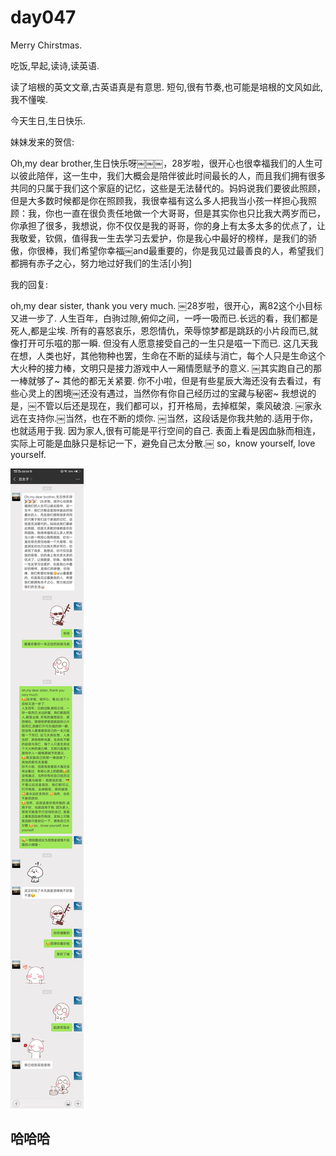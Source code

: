 # day047
Merry Chirstmas.

吃饭,早起,读诗,读英语.

读了培根的英文文章,古英语真是有意思. 短句,很有节奏,也可能是培根的文风如此,我不懂唉.

今天生日,生日快乐.

妹妹发来的贺信:

Oh,my dear brother,生日快乐呀￼￼￼，28岁啦，很开心也很幸福我们的人生可以彼此陪伴，这一生中，我们大概会是陪伴彼此时间最长的人，而且我们拥有很多共同的只属于我们这个家庭的记忆，这些是无法替代的。妈妈说我们要彼此照顾，但是大多数时候都是你在照顾我，我很幸福有这么多人把我当小孩一样担心我照顾：我，你也一直在很负责任地做一个大哥哥，但是其实你也只比我大两岁而已，你承担了很多，我想说，你不仅仅是我的哥哥，你的身上有太多太多的优点了，让我敬爱，钦佩，值得我一生去学习去爱护，你是我心中最好的榜样，是我们的骄傲，你很棒，我们希望你幸福￼and最重要的，你是我见过最善良的人，希望我们都拥有赤子之心，努力地过好我们的生活[小狗]

我的回复:

oh,my dear sister, thank you very much.
￼28岁啦，很开心，离82这个小目标又进一步了.
人生百年，白驹过隙,俯仰之间，一呼一吸而已.长远的看，我们都是死人,都是尘埃. 所有的喜怒哀乐，恩怨情仇，荣辱惊梦都是跳跃的小片段而已,就像打开可乐嗞的那一瞬. 但没有人愿意接受自己的一生只是嗞一下而已. 这几天我在想，人类也好，其他物种也罢，生命在不断的延续与消亡，每个人只是生命这个大火种的接力棒，文明只是接力游戏中人一厢情愿赋予的意义.
￼其实跑自己的那一棒就够了~ 其他的都无关紧要.
你不小啦，但是有些星辰大海还没有去看过，有些心灵上的困境￼还没有遇过，当然你有你自己经历过的宝藏与秘密~ 我想说的是，￼不管以后还是现在，我们都可以，打开格局，去掉框架，乘风破浪. ￼家永远在支持你.￼当然，也在不断的烦你.
￼当然，这段话是你我共勉的.适用于你，也就适用于我. 因为家人,很有可能是平行空间的自己. 表面上看是因血脉而相连，实际上可能是血脉只是标记一下，避免自己太分散.￼ so，know yourself, love yourself.

![record](record.jpg)

## 哈哈哈


